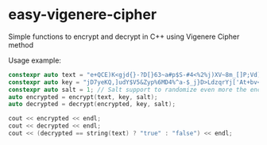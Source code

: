 # easy-vigenere-cipher
Simple functions to encrypt and decrypt in C++ using Vigenere Cipher method

Usage example:
```C++
constexpr auto text = "e+QCE)K<gjd{}-?D[}63~a#p$S-#4<%2%j)XV~8m_[]P;Vd)t7t@:M6;S";
constexpr auto key = "jD7yeKQ,]udY$V5&Zyp%6MD4%^a-$_j}D>LdzqrYj['At+bv</cR:^-g8n";
constexpr auto salt = 1; // Salt support to randomize even more the encryption
auto encrypted = encrypt(text, key, salt);
auto decrypted = decrypt(encrypted, key, salt);

cout << encrypted << endl;
cout << decrypted << endl;
cout << (decrypted == string(text) ? "true" : "false") << endl;
```